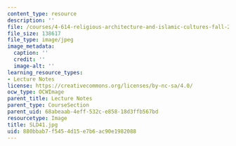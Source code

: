 ```yaml
---
content_type: resource
description: ''
file: /courses/4-614-religious-architecture-and-islamic-cultures-fall-2002/880bbab7f5454d15e7b6ac90e1982088_SLD41.jpg
file_size: 138617
file_type: image/jpeg
image_metadata:
  caption: ''
  credit: ''
  image-alt: ''
learning_resource_types:
- Lecture Notes
license: https://creativecommons.org/licenses/by-nc-sa/4.0/
ocw_type: OCWImage
parent_title: Lecture Notes
parent_type: CourseSection
parent_uid: 68abeaab-4eff-532c-e858-18d3ffb567bd
resourcetype: Image
title: SLD41.jpg
uid: 880bbab7-f545-4d15-e7b6-ac90e1982088
---
```


